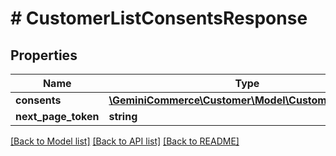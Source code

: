 # # CustomerListConsentsResponse


## Properties


Name | Type | Description | Notes
------------ | ------------- | ------------- | -------------
**consents**| [**\GeminiCommerce\Customer\Model\CustomerConsent[]**](CustomerConsent.md) |   | [optional]
**next_page_token**| **string** |   | [optional]


[[Back to Model list]](../../README.md#models) [[Back to API list]](../../README.md#endpoints) [[Back to README]](../../README.md)